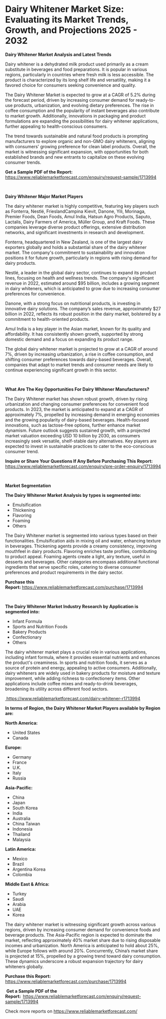 <p><h1>Dairy Whitener Market Size: Evaluating its Market Trends, Growth, and Projections 2025 - 2032</h1></p><p><strong>Dairy Whitener Market Analysis and Latest Trends</strong></p>
<p><p>Dairy whitener is a dehydrated milk product used primarily as a cream substitute in beverages and food preparations. It is popular in various regions, particularly in countries where fresh milk is less accessible. The product is characterized by its long shelf life and versatility, making it a favored choice for consumers seeking convenience and quality.</p><p>The Dairy Whitener Market is expected to grow at a CAGR of 5.2% during the forecast period, driven by increasing consumer demand for ready-to-use products, urbanization, and evolving dietary preferences. The rise in coffee consumption and the popularity of instant beverages also contribute to market growth. Additionally, innovations in packaging and product formulations are expanding the possibilities for dairy whitener applications, further appealing to health-conscious consumers. </p><p>The trend towards sustainable and natural food products is prompting manufacturers to explore organic and non-GMO dairy whiteners, aligning with consumers' growing preference for clean label products. Overall, the market is witnessing significant expansion, with opportunities for both established brands and new entrants to capitalize on these evolving consumer trends.</p></p>
<p><strong>Get a Sample PDF of the Report:&nbsp;</strong> <a href="https://www.reliablemarketforecast.com/enquiry/request-sample/1713994?utm_campaign=2730&utm_medium=2&utm_source=Github&utm_content=ia&utm_term=01042025&utm_id=dairy-whitener">https://www.reliablemarketforecast.com/enquiry/request-sample/1713994</a></p>
<p>&nbsp;</p>
<p><strong>Dairy Whitener Major Market Players</strong></p>
<p><p>The dairy whitener market is highly competitive, featuring key players such as Fonterra, Nestlé, FrieslandCampina Kievit, Danone, Yili, Morinaga, Premier Foods, Dean Foods, Amul India, Hatsun Agro Products, Saputo, Lactalis, Dairy Farmers of America, Müller Group, and Kraft Foods. These companies leverage diverse product offerings, extensive distribution networks, and significant investments in research and development.</p><p>Fonterra, headquartered in New Zealand, is one of the largest dairy exporters globally and holds a substantial share of the dairy whitener market. The company's commitment to sustainability and innovation positions it for future growth, particularly in regions with rising demand for dairy products.</p><p>Nestlé, a leader in the global dairy sector, continues to expand its product lines, focusing on health and wellness trends. The company's significant revenue in 2022, estimated around $95 billion, includes a growing segment in dairy whiteners, which is anticipated to grow due to increasing consumer preferences for convenience.</p><p>Danone, with a strong focus on nutritional products, is investing in innovative dairy solutions. The company’s sales revenue, approximately $27 billion in 2022, reflects its robust position in the dairy market, bolstered by a commitment to health-oriented products.</p><p>Amul India is a key player in the Asian market, known for its quality and affordability. It has consistently shown growth, supported by strong domestic demand and a focus on expanding its product range. </p><p>The global dairy whitener market is projected to grow at a CAGR of around 7%, driven by increasing urbanization, a rise in coffee consumption, and shifting consumer preferences towards dairy-based beverages. Overall, companies that adapt to market trends and consumer needs are likely to continue experiencing significant growth in this sector.</p></p>
<p>&nbsp;</p>
<p><strong>What Are The Key Opportunities For Dairy Whitener Manufacturers?</strong></p>
<p><p>The Dairy Whitener market has shown robust growth, driven by rising urbanization and changing consumer preferences for convenient food products. In 2023, the market is anticipated to expand at a CAGR of approximately 7%, propelled by increasing demand in emerging economies and the growing popularity of dairy-based beverages. Health-focused innovations, such as lactose-free options, further enhance market dynamism. Future outlook suggests sustained growth, with a projected market valuation exceeding USD 10 billion by 2030, as consumers increasingly seek versatile, shelf-stable dairy alternatives. Key players are expected to invest in sustainable practices to cater to the eco-conscious consumer trend.</p></p>
<p><strong>Inquire or Share Your Questions If Any Before Purchasing This Report:</strong> <a href="https://www.reliablemarketforecast.com/enquiry/pre-order-enquiry/1713994?utm_campaign=2730&utm_medium=2&utm_source=Github&utm_content=ia&utm_term=01042025&utm_id=dairy-whitener">https://www.reliablemarketforecast.com/enquiry/pre-order-enquiry/1713994</a></p>
<p>&nbsp;</p>
<p><strong>Market Segmentation</strong></p>
<p><strong>The Dairy Whitener Market Analysis by types is segmented into:</strong></p>
<p><ul><li>Emulsification</li><li>Thickening</li><li>Flavoring</li><li>Foaming</li><li>Others</li></ul></p>
<p><p>The Dairy Whitener market is segmented into various types based on their functionalities. Emulsification aids in mixing oil and water, enhancing texture in beverages. Thickening agents provide a creamy consistency, improving mouthfeel in dairy products. Flavoring enriches taste profiles, contributing to product appeal. Foaming agents create a light, airy texture, useful in desserts and beverages. Other categories encompass additional functional ingredients that serve specific roles, catering to diverse consumer preferences and product requirements in the dairy sector.</p></p>
<p><strong>Purchase this Report:&nbsp;</strong><a href="https://www.reliablemarketforecast.com/purchase/1713994?utm_campaign=2730&utm_medium=2&utm_source=Github&utm_content=ia&utm_term=01042025&utm_id=dairy-whitener">https://www.reliablemarketforecast.com/purchase/1713994</a></p>
<p>&nbsp;</p>
<p><strong>The Dairy Whitener Market Industry Research by Application is segmented into:</strong></p>
<p><ul><li>Infant Formula</li><li>Sports and Nutrition Foods</li><li>Bakery Products</li><li>Confectionary</li><li>Others</li></ul></p>
<p><p>The dairy whitener market plays a crucial role in various applications, including infant formula, where it provides essential nutrients and enhances the product's creaminess. In sports and nutrition foods, it serves as a source of protein and energy, appealing to active consumers. Additionally, dairy whiteners are widely used in bakery products for moisture and texture improvement, while adding richness to confectionery items. Other applications include coffee mixes and ready-to-drink beverages, broadening its utility across different food sectors.</p></p>
<p><a href="https://www.reliablemarketforecast.com/dairy-whitener-r1713994?utm_campaign=2730&utm_medium=2&utm_source=Github&utm_content=ia&utm_term=01042025&utm_id=dairy-whitener">&nbsp;https://www.reliablemarketforecast.com/dairy-whitener-r1713994</a></p>
<p><strong>In terms of Region, the Dairy Whitener Market Players available by Region are:</strong></p>
<p>
    <p> <strong> North America: </strong>
        <ul>
            <li>United States</li>
            <li>Canada</li>
        </ul>
        </p> 
    <p> <strong> Europe: </strong>
        <ul>
            <li>Germany</li>
            <li>France</li>
            <li>U.K.</li>
            <li>Italy</li>
            <li>Russia</li>
        </ul>
        </p> 
    <p> <strong> Asia-Pacific: </strong>
        <ul>
            <li>China</li>
            <li>Japan</li>
            <li>South Korea</li>
            <li>India</li>
            <li>Australia</li>
            <li>China Taiwan</li>
            <li>Indonesia</li>
            <li>Thailand</li>
            <li>Malaysia</li>
        </ul>
        </p> 
    <p> <strong> Latin America: </strong>
        <ul>
            <li>Mexico</li>
            <li>Brazil</li>
            <li>Argentina Korea</li>
            <li>Colombia</li>
        </ul>
        </p> 
    <p> <strong> Middle East & Africa: </strong>
        <ul>
            <li>Turkey</li>
            <li>Saudi</li>
            <li>Arabia</li>
            <li>UAE</li>
            <li>Korea</li>
        </ul>
    </p>
    </p>
<p><p>The dairy whitener market is witnessing significant growth across various regions, driven by increasing consumer demand for convenience foods and beverage products. The Asia-Pacific region is expected to dominate the market, reflecting approximately 40% market share due to rising disposable incomes and urbanization. North America is anticipated to hold about 25%, while Europe follows with around 20%. Concurrently, China’s market share is projected at 15%, propelled by a growing trend toward dairy consumption. These dynamics underscore a robust expansion trajectory for dairy whiteners globally.</p></p>
<p><strong>Purchase this Report: </strong><a href="https://www.reliablemarketforecast.com/purchase/1713994?utm_campaign=2730&utm_medium=2&utm_source=Github&utm_content=ia&utm_term=01042025&utm_id=dairy-whitener">https://www.reliablemarketforecast.com/purchase/1713994</a></p>
<p>&nbsp;<strong>Get a Sample PDF of the Report:&nbsp;&nbsp;</strong><a href="https://www.reliablemarketforecast.com/enquiry/request-sample/1713994?utm_campaign=2730&utm_medium=2&utm_source=Github&utm_content=ia&utm_term=01042025&utm_id=dairy-whitener">https://www.reliablemarketforecast.com/enquiry/request-sample/1713994</a></p>
<p><strong></strong></p>
<p>Check more reports on <a href="https://www.reliablemarketforecast.com/?utm_campaign=2730&utm_medium=2&utm_source=Github&utm_content=ia&utm_term=01042025&utm_id=dairy-whitener">https://www.reliablemarketforecast.com/</a></p>